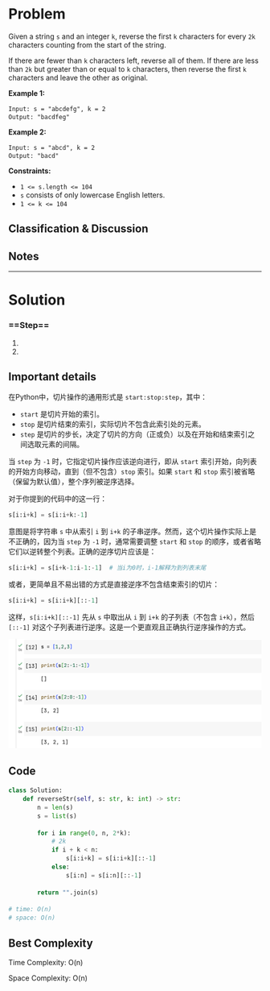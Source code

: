 # Problem

Given a string `s` and an integer `k`, reverse the first `k` characters for every `2k` characters counting from the start of the string.

If there are fewer than `k` characters left, reverse all of them. If there are less than `2k` but greater than or equal to `k` characters, then reverse the first `k` characters and leave the other as original.

 

**Example 1:**

```
Input: s = "abcdefg", k = 2
Output: "bacdfeg"
```

**Example 2:**

```
Input: s = "abcd", k = 2
Output: "bacd"
```

 

**Constraints:**

- `1 <= s.length <= 104`
- `s` consists of only lowercase English letters.
- `1 <= k <= 104`



## Classification & Discussion





## Notes





****

# Solution



### ==Step==

1. 
2. 





## Important details

在Python中，切片操作的通用形式是 `start:stop:step`，其中：

- `start` 是切片开始的索引。
- `stop` 是切片结束的索引，实际切片不包含此索引处的元素。
- `step` 是切片的步长，决定了切片的方向（正或负）以及在开始和结束索引之间选取元素的间隔。

当 `step` 为 `-1` 时，它指定切片操作应该逆向进行，即从 `start` 索引开始，向列表的开始方向移动，直到（但不包含）`stop` 索引。如果 `start` 和 `stop` 索引被省略（保留为默认值），整个序列被逆序选择。

对于你提到的代码中的这一行：

```python
s[i:i+k] = s[i:i+k:-1]
```

意图是将字符串 `s` 中从索引 `i` 到 `i+k` 的子串逆序。然而，这个切片操作实际上是不正确的，因为当 `step` 为 `-1` 时，通常需要调整 `start` 和 `stop` 的顺序，或者省略它们以逆转整个列表。正确的逆序切片应该是：

```python
s[i:i+k] = s[i+k-1:i-1:-1]  # 当i为0时，i-1解释为到列表末尾
```

或者，更简单且不易出错的方式是直接逆序不包含结束索引的切片：

```python
s[i:i+k] = s[i:i+k][::-1]
```

这样，`s[i:i+k][::-1]` 先从 `s` 中取出从 `i` 到 `i+k` 的子列表（不包含 `i+k`），然后 `[::-1]` 对这个子列表进行逆序。这是一个更直观且正确执行逆序操作的方式。

![image-20240306021108610](./images/day8_0541_Reverse_StringII.assets/image-20240306021108610.png)



## Code

```python
class Solution:
    def reverseStr(self, s: str, k: int) -> str:
        n = len(s)
        s = list(s)

        for i in range(0, n, 2*k):
            # 2k
            if i + k < n:
                s[i:i+k] = s[i:i+k][::-1]
            else:
                s[i:n] = s[i:n][::-1]
        
        return "".join(s)  

# time: O(n)
# space: O(n)
```





## Best Complexity

Time Complexity: O(n)

Space Complexity: O(n)